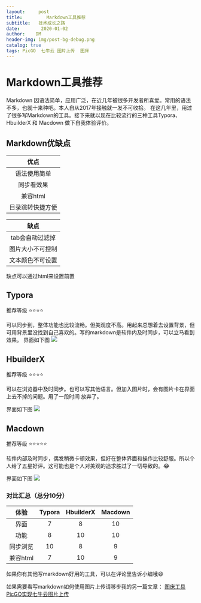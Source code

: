 ```yaml
---
layout:     post
title:         Markdown工具推荐 
subtitle:   技术成长之路 
date:        2020-01-02
author:    DM
header-img: img/post-bg-debug.png
catalog: true
tags: PicGO  七牛云 图片上传  图床
---
```


# Markdown工具推荐
Markdown 因语法简单，应用广泛，在近几年被很多开发者所喜爱。常用的语法不多，也就十来种吧。本人自从2017年接触就一发不可收拾。
在这几年里，用过了很多写Markdown的工具。接下来就以现在比较流行的三种工具Typora、HbuilderX 和 Macdown 做下自我体验评价。
## Markdown优缺点

|优点| 
|:----:| 
|  语法使用简单  | 
|  同步看效果  |  
|  兼容html  |  
|  目录跳转快捷方便  | 


|缺点| 
|:----:| 
|   tab会自动过滤掉  | 
|  图片大小不可控制  | 
|  文本颜色不可设置  | 

缺点可以通过html来设置前置
## Typora 
推荐等级 ⭐️⭐️⭐️⭐️

可以同步到，整体功能也比较流畅。但美观度不高。用起来总想着去设置背景，但可用背景里没找到自己喜欢的。写的markdown是软件内及时同步，可以立马看到效果。
界面如下图 
![](http://q3gnsl2e8.bkt.clouddn.com/picGO/20200102202252.png)
## HbuilderX
推荐等级 ⭐️⭐️⭐️⭐️

可以在浏览器中及时同步。也可以写其他语言。但加入图片时，会有图片卡在界面上去不掉的问题。用了一段时间 放弃了。

界面如下图
![](http://q3gnsl2e8.bkt.clouddn.com/picGO/Hbuildx.png)
## Macdown
推荐等级 ⭐️⭐️⭐️⭐️⭐️

软件内部及时同步，偶发稍微卡顿效果，但好在整体界面和操作比较舒服。所以个人给了五星好评。这可能也是个人对美观的追求胜过了一切导致的。😂

界面如下图
![](http://q3gnsl2e8.bkt.clouddn.com/picGO/macdown.png)

### 对比汇总（总分10分）

|  体验  | Typora 		| HbuilderX | Macdown |
| :----:		| :----:	 |:----:  |:----:  |
| 界面  		| 7 | 8| 10|
| 功能  		| 8 | 10| 10|
| 同步浏览		| 10 | 8| 9|  
| 兼容html		| 7 | 10| 9| 

如果你有其他写markdown好用的工具，可以在评论里告诉小编哦😄

如果需要看写markdown如何使用图片上传请移步我的另一篇文章：
[图床工具PicGO实现七牛云图片上传](https://davidmachile.github.io/2020/01/02/%E5%9B%BE%E5%BA%8A%E5%B7%A5%E5%85%B7PicGO%E5%AE%9E%E7%8E%B0%E4%B8%83%E7%89%9B%E4%BA%91%E5%9B%BE%E7%89%87%E4%B8%8A%E4%BC%A0-2020/)




